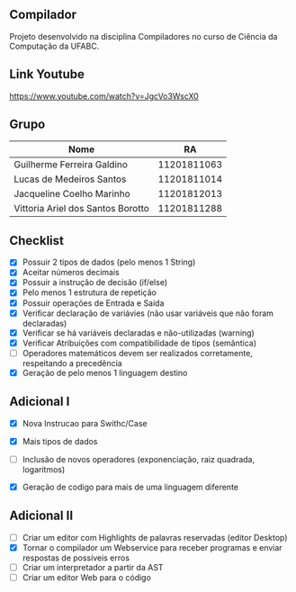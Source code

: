 
## Compilador
Projeto desenvolvido na disciplina Compiladores no curso de Ciência da Computação da UFABC.

## Link Youtube
https://www.youtube.com/watch?v=JgcVo3WscX0

## Grupo
<table> 
	<thead>
	<th>Nome</th>
	<th>RA</th>
	</thead>
	<tbody>
	<tr>
		<td>Guilherme Ferreira Galdino</td>
		<td>11201811063</td>
	</tr>
	<tr>
		<td>Lucas de Medeiros Santos</td>
		<td>11201811014</td>
	</tr>
	<tr>
		<td>Jacqueline Coelho Marinho</td>
		<td>11201812013</td>
	</tr>
	<tr>
		<td>Vittoria Ariel dos Santos Borotto</td>
		<td>11201811288</td>
	</tr>
	</tbody>
</table>
 
## Checklist
- [x] Possuir 2 tipos de dados (pelo menos 1 String)  
- [x] Aceitar números decimais
- [x] Possuir a instrução de decisão (if/else)
- [x] Pelo menos 1 estrutura de repetição
- [x] Possuir operações de Entrada e Saída
- [x] Verificar declaração de variávies (não usar variáveis que não foram declaradas)
- [x] Verificar se há variáveis declaradas e não-utilizadas (warning)
- [x] Verificar Atribuições com compatibilidade de tipos (semântica)
- [ ] Operadores matemáticos devem ser realizados corretamente, respeitando a precedência
- [x] Geração de pelo menos 1 linguagem destino

## Adicional I
- [x] Nova Instrucao para Swithc/Case
- [x] Mais tipos de dados
- [ ] Inclusão de novos operadores (exponenciação, raiz quadrada, logaritmos)
- [x] Geração de codigo para mais de uma linguagem diferente


## Adicional II
- [ ] Criar um editor com Highlights de palavras reservadas (editor Desktop)
- [x] Tornar o compilador um Webservice para receber programas e enviar respostas de possíveis erros
- [ ]  Criar um interpretador a partir da AST
- [ ]  Criar um editor Web para o código
